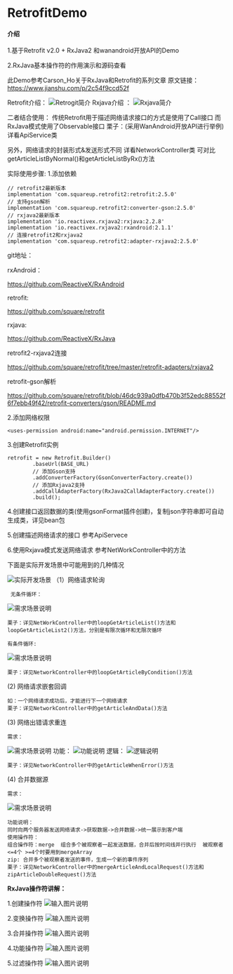 # RetrofitDemo

#### 介绍
1.基于Retrofit v2.0 + RxJava2 和wanandroid开放API的Demo

2.RxJava基本操作符的作用演示和源码查看

此Demo参考Carson_Ho关于RxJava和Retrofit的系列文章 原文链接：https://www.jianshu.com/p/2c54f9ccd52f

Retrofit介绍：
![Retrogit简介](https://images.gitee.com/uploads/images/2019/0414/191531_2ea34fc5_1435209.png "944365-b6d3198d37590906.png")
Rxjava介绍 ：
![Rxjava简介](https://images.gitee.com/uploads/images/2019/0414/191727_d3e66059_1435209.png "rxjava.png")

二者结合使用：
传统Retrofit用于描述网络请求接口的方式是使用了Call<T>接口
而RxJava模式使用了Observable<T>接口
栗子：(采用WanAndroid开放API进行举例) 详看ApiService类

另外，网络请求的封装形式&发送形式不同
详看NetworkController类
可对比getArticleListByNormal()和getArticleListByRx()方法

实际使用步骤:
1.添加依赖

```
// retrofit2最新版本
implementation 'com.squareup.retrofit2:retrofit:2.5.0'
// 支持gson解析
implementation 'com.squareup.retrofit2:converter-gson:2.5.0'
// rxjava2最新版本
implementation 'io.reactivex.rxjava2:rxjava:2.2.8'
implementation 'io.reactivex.rxjava2:rxandroid:2.1.1'
// 连接retrofit2和rxjava2
implementation 'com.squareup.retrofit2:adapter-rxjava2:2.5.0'
```
git地址：

rxAndroid：

https://github.com/ReactiveX/RxAndroid

retrofit:

https://github.com/square/retrofit

rxjava:

https://github.com/ReactiveX/RxJava

retrofit2-rxjava2连接

https://github.com/square/retrofit/tree/master/retrofit-adapters/rxjava2

retrofit-gson解析

https://github.com/square/retrofit/blob/46dc939a0dfb470b3f52edc88552f6f7ebb49f42/retrofit-converters/gson/README.md

2.添加网络权限

`<uses-permission android:name="android.permission.INTERNET"/>`

3.创建Retrofit实例

```
retrofit = new Retrofit.Builder()
        .baseUrl(BASE_URL)
        // 添加Gson支持
        .addConverterFactory(GsonConverterFactory.create())
        // 添加Rxjava2支持
        .addCallAdapterFactory(RxJava2CallAdapterFactory.create())
        .build();
```
4.创建接口返回数据的类(使用gsonFormat插件创建)，复制json字符串即可自动生成类，详见bean包

5.创建描述网络请求的接口 参考ApiServece

6.使用Rxjava模式发送网络请求 参考NetWorkController中的方法

下面是实际开发场景中可能用到的几种情况

![实际开发场景](https://images.gitee.com/uploads/images/2019/0414/193418_8c8e37d2_1435209.png "sjkf.png")
（1）网络请求轮询

     无条件循环：

![需求场景说明](https://images.gitee.com/uploads/images/2019/0414/195340_7b351774_1435209.png "wtjxh.png")
    
    栗子：详见NetWorkController中的loopGetArticleList()方法和loopGetArticleList2()方法，分别是有限次循环和无限次循环

    有条件循环:

![需求场景说明](https://images.gitee.com/uploads/images/2019/0414/193903_d3931b8a_1435209.png "ytjxh.png")

    栗子：详见NetworkController中的loopGetArticleByCondition()方法

(2) 网络请求嵌套回调

    如：一个网络请求成功后，才能进行下一个网络请求
    栗子：详见NetworkController中的getArticleAndData()方法

(3) 网络出错请求重连

    需求：
![需求场景说明](https://images.gitee.com/uploads/images/2019/0414/194214_56679a46_1435209.png "wlccxq.png")
    功能：
![功能说明](https://images.gitee.com/uploads/images/2019/0414/194254_4d5a3f24_1435209.png "wlccgn.png")
    逻辑：
![逻辑说明](https://images.gitee.com/uploads/images/2019/0414/194343_6bccdb32_1435209.png "wlcclj.png")

    栗子：详见NetworkController中的getArticleWhenError()方法

(4) 合并数据源

    需求：
![需求场景说明](https://images.gitee.com/uploads/images/2019/0414/194513_7d5c946a_1435209.png "hbsjy.png")   

    功能说明：
    同时向两个服务器发送网络请求->获取数据->合并数据->统一展示到客户端
    使用操作符：
    组合操作符：merge  组合多个被观察者一起发送数据，合并后按时间线并行执行  被观察者<=4个 >=4个时要用到mergeArray
    zip: 合并多个被观察者发送的事件，生成一个新的事件序列
    栗子：详见NetworkController中的mergeArticleAndLocalRequest()方法和zipArticleDoubleRequest()方法

 **RxJava操作符讲解：** 

1.创建操作符
![输入图片说明](https://images.gitee.com/uploads/images/2019/0421/222121_639ae988_1435209.png "createOperator.png")

2.变换操作符
![输入图片说明](https://images.gitee.com/uploads/images/2019/0527/221956_a1c1b805_1435209.png "944365-dc0a7df673324e21.png")
    
3.合并操作符
![输入图片说明](https://images.gitee.com/uploads/images/2019/0527/223149_b71cea44_1435209.png "944365-214478680237ffb8.png")

4.功能操作符
![输入图片说明](https://images.gitee.com/uploads/images/2019/0527/223854_19f95297_1435209.png "944365-2b41759933c84f8d.png")

5.过滤操作符
![输入图片说明](https://images.gitee.com/uploads/images/2019/0613/232457_776cfc6e_1435209.png "944365-19889e9538498010.png")